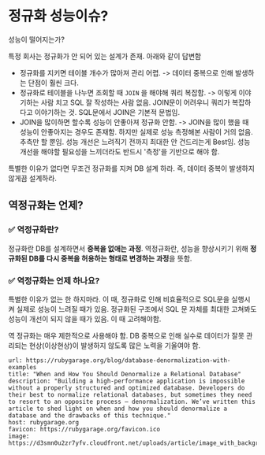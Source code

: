 # 정규화 성능이슈?

성능이 떨어지는가?

특정 회사는 정규화가 안 되어 있는 설계가 존재. 아래와 같이 답변함

- 정규화를 지키면 테이블 개수가 많아져 관리 어렵.
	-> 데이터 중복으로 인해 발생하는 단점이 훨씬 크다.
- 정규화로 테이블을 나누면 조회할 때 `JOIN` 을 해야해 쿼리 복잡함.
	-> 이렇게 이야기하는 사람 치고 SQL 잘 작성하는 사람 없음. JOIN문이 어려우니 쿼리가 복잡하다고 이야기하는 것. SQL문에서 JOIN은 기본적 문법임.
- JOIN을 많이하면 할수록 성능이 안좋아져 정규화 안함.
	-> JOIN을 많이 했을 때 성능이 안좋아지는 경우도 존재함. 하지만 실제로 성능 측정해본 사람이 거의 없음. 추측만 할 뿐임. 성능 개선은 느려직기 전까지 최대한 안 건드리는게 Best임. 성능 개선을 해야할 필요성을 느끼더라도 반드시 '측정'을 기반으로 해야 함.

특별한 이유가 없다면 무조건 정규화를 지켜 DB 설계 하라. 즉, 데이터 중복이 발생하지 않게끔 설계하라.

## 역정규화는 언제?

### ✅ 역정규화란?

정규화란 DB를 설계하면서 **중복을 없애는 과정**. 역정규화란, 성능을 향상시키기 위해 **정규화된 DB를 다시 중복을 허용하는 형태로 변경하는 과정**을 뜻함.

### ✅ 역정규화는 언제 하나요?

특별한 이유가 없는 한 하지마라. 이 때, 정규화로 인해 비효율적으로 SQL문을 실행시켜 실제로 성능이 느려질 때가 있음. 정규화된 구조에서 SQL 문 자체를 최대한 고쳐봐도 성능이 개선이 되지 않을 때가 있음. 이 때 고려해야함.

역 정규화는 매우 제한적으로 사용해야 함. DB 중복으로 인해 실수로 데이터가 잘못 관리되는 현상(이상현상)이 발생하지 않도록 많은 노력을 기울여야 함.


```cardlink
url: https://rubygarage.org/blog/database-denormalization-with-examples
title: "When and How You Should Denormalize a Relational Database"
description: "Building a high-performance application is impossible without a properly structured and optimized database. Developers do their best to normalize relational databases, but sometimes they need to resort to an opposite process – denormalization. We’ve written this article to shed light on when and how you should denormalize a database and the drawbacks of this technique."
host: rubygarage.org
favicon: https://rubygarage.org/favicon.ico
image: https://d3smn0u2zr7yfv.cloudfront.net/uploads/article/image_with_background/243/image_with_background.png
```

